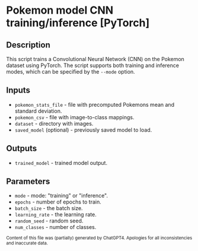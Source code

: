 # Pokemon model CNN training/inference [PyTorch]
## Description
This script trains a Convolutional Neural Network (CNN) on the Pokemon dataset using PyTorch. The script supports both training and inference modes, which can be specified by the `--mode` option.

## Inputs
- `pokemon_stats_file` - file with precomputed Pokemons mean and standard deviation.
- `pokemon_csv` - file with image-to-class mappings.
- `dataset` - directory with images.
- `saved_model` (optional) - previously saved model to load.

## Outputs
- `trained_model` - trained model output.

## Parameters
- `mode` - mode: "training" or "inference".
- `epochs` - number of epochs to train.
- `batch_size` - the batch size.
- `learning_rate` - the learning rate.
- `random_seed` - random seed.
- `num_classes` - number of classes.

<sub>Content of this file was (partially) generated by ChatGPT4. Apologies for all inconsistencies and inaccurate data.</sub>